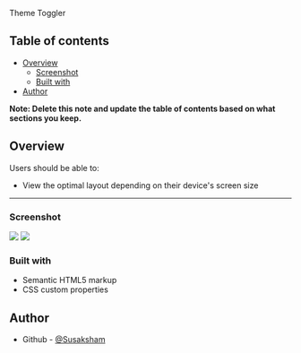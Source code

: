 Theme Toggler

## Table of contents

- [Overview](#overview)
  - [Screenshot](#screenshot)
  - [Built with](#built-with)
- [Author](#author)

**Note: Delete this note and update the table of contents based on what sections you keep.**

## Overview

Users should be able to:

- View the optimal layout depending on their device's screen size

---
### Screenshot

![](./Screenshot.png)
![](./Screenshot1.png)

### Built with

- Semantic HTML5 markup
- CSS custom properties

## Author

- Github - [@Susaksham](https://github.com/Susaksham)
